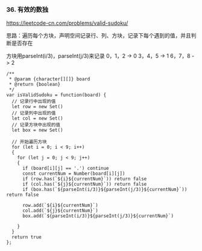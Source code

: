 ### 36. 有效的数独

https://leetcode-cn.com/problems/valid-sudoku/


思路：遍历每个方块，声明空间记录行、列、方块，记录下每个遇到的值，并且判断是否存在

方块用parseInt(i/3)，parseInt(j/3)来记录   0，1，2 -> 0    3，4，5 -> 1   6，7，8 -> 2

```
/**
 * @param {character[][]} board
 * @return {boolean}
 */
var isValidSudoku = function(board) {
  // 记录行中出现的值
  let row = new Set()
  // 记录列中出现的值
  let col = new Set()
  // 记录方块中出现的值
  let box = new Set()

  // 开始遍历方块
  for (let i = 0; i < 9; i++)
  { 
    for (let j = 0; j < 9; j++)
    { 
      if (board[i][j] == '.') continue
      const currentNum = Number(board[i][j])
      if (row.has(`${i}${currentNum}`)) return false
      if (col.has(`${j}${currentNum}`)) return false
      if (box.has(`${parseInt(i/3)}${parseInt(j/3)}${currentNum}`)) return false
      
      row.add(`${i}${currentNum}`)
      col.add(`${j}${currentNum}`)
      box.add(`${parseInt(i/3)}${parseInt(j/3)}${currentNum}`)

    }
  }
  return true
};
```